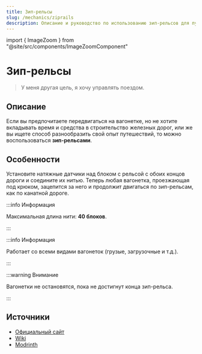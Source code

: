 ```yaml
---
title: Зип-рельсы
slug: /mechanics/ziprails
description: Описание и руководство по использованию зип-рельсов для путешествий на вагонетке.
---
```


import { ImageZoom } from "@site/src/components/ImageZoomComponent"

# Зип-рельсы

<ImageZoom
  src="/img/mechanics/ziprails/ziprails-banner.png"
  alt="Ziprails баннер"
/>

> У меня другая цель, я хочу управлять поездом.

## Описание

Если вы предпочитаете передвигаться на вагонетке, но не хотите вкладывать время и средства в строительство железных дорог, или же вы ищете способ разнообразить свой опыт путешествий, то можно воспользоваться **зип-рельсами**.

## Особенности

Установите натяжные датчики над блоком с рельсой с обоих концов дороги и соедините их нитью. Теперь любая вагонетка, проезжающая под крюком, зацепится за него и продолжит двигаться по зип-рельсам, как по канатной дороге.

<ImageZoom
  src="/img/mechanics/ziprails/ziprails.webp"
  alt="Анимация передвижения на зип-рельсе"
  description="Передвижение игрока по зип-рельсу"
  maxWidth={400}
/>

:::info Информация

Максимальная длина нити: **40 блоков**.

:::

:::info Информация

Работает со всеми видами вагонеток (грузые, загрузочные и т.д.).

:::

:::warning Внимание

Вагонетки не остановятся, пока не достигнут конца зип-рельса.

:::

## Источники

- [Официальный сайт](https://gm4.co/modules/ziprails)
- [Wiki](https://wiki.gm4.co/Ziprails)
- [Modrinth](https://modrinth.com/datapack/gm4-ziprails)